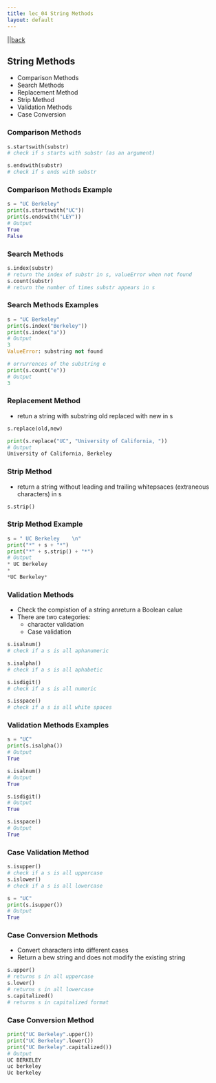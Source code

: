```yaml
---
title: lec_04 String Methods
layout: default
---
```


||[back](../index.html)

## String Methods

* Comparison Methods
* Search Methods
* Replacement Method
* Strip Method
* Validation Methods
* Case Conversion

### Comparison Methods

```python
s.startswith(substr)
# check if s starts with substr (as an argument)

s.endswith(substr)
# check if s ends with substr
```

### Comparison Methods Example

```python
s = "UC Berkeley"
print(s.startswith("UC"))
print(s.endswith("LEY"))
# Output
True
False
```

### Search Methods

```python
s.index(substr)
# return the index of substr in s, valueError when not found
s.count(substr)
# return the number of times substr appears in s
```

### Search Methods Examples

```python
s = "UC Berkeley"
print(s.index("Berkeley"))
print(s.index("a"))
# Output
3
ValueError: substring not found

# orrurrences of the substring e
print(s.count("e"))
# Output
3
```

### Replacement Method

* retun a string with substring old replaced with new in s

```python
s.replace(old,new)
```

```python
print(s.replace("UC", "University of California, "))
# Output
University of California, Berkeley
```

### Strip Method

* return a string without leading and trailing whitepsaces (extraneous characters) in s

```python
s.strip()
```

### Strip Method Example

```python
s = " UC Berkeley    \n"
print("*" + s + "*")
print("*" + s.strip() + "*")
# Output
* UC Berkeley
* 
*UC Berkeley*
```

### Validation Methods

* Check the compistion of a string anreturn a Boolean calue
* There are two categories: 
  * character validation
  * Case validation

```python
s.isalnum()
# check if a s is all aphanumeric

s.isalpha()
# check if a s is all aphabetic

s.isdigit()
# check if a s is all numeric

s.isspace()
# check if a s is all white spaces
```

### Validation Methods Examples

```python
s = "UC"
print(s.isalpha())
# Output
True

s.isalnum()
# Output
True

s.isdigit()
# Output
True

s.isspace()
# Output
True
```

### Case Validation Method

```python
s.isupper()
# check if a s is all uppercase
s.islower()
# check if a s is all lowercase

s = "UC"
print(s.isupper())
# Output
True
```

### Case Conversion Methods

* Convert characters into different cases
* Return a bew string and does not modify the existing string

```python
s.upper()
# returns s in all uppercase
s.lower()
# returns s in all lowercase
s.capitalized()
# returns s in capitalized format
```

### Case Conversion Method

```python
print("UC Berkeley".upper())
print("UC Berkeley".lower())
print("UC Berkeley".capitalized())
# Output
UC BERKELEY
uc berkeley
Uc berkeley
```
